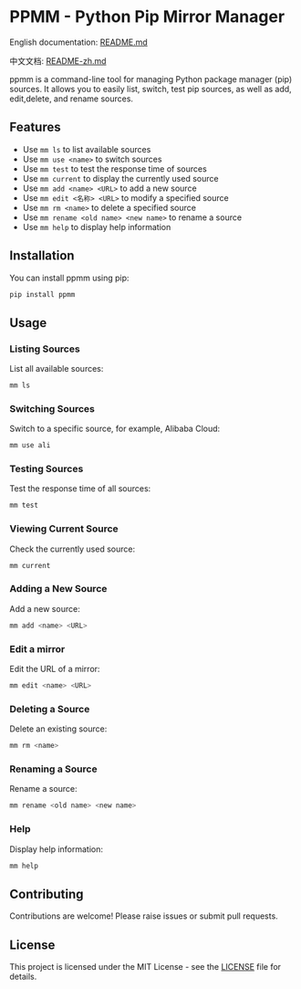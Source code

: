 # PPMM - Python Pip Mirror Manager

English documentation: [README.md](https://github.com/Xu-Lan/ppmm/blob/main/README.md)

中文文档: [README-zh.md](https://github.com/Xu-Lan/ppmm/blob/main/README-zh.md)

ppmm is a command-line tool for managing Python package manager (pip) sources. It allows you to easily list, switch, test pip sources, as well as add, edit,delete, and rename sources.

## Features

- Use `mm ls` to list available sources
- Use `mm use <name>` to switch sources
- Use `mm test` to test the response time of sources
- Use `mm current` to display the currently used source
- Use `mm add <name> <URL>` to add a new source
- Use `mm edit <名称> <URL>` to modify a specified source
- Use `mm rm <name>` to delete a specified source
- Use `mm rename <old name> <new name>` to rename a source
- Use `mm help` to display help information

## Installation

You can install ppmm using pip:

```bash
pip install ppmm
```

## Usage

### Listing Sources

List all available sources:

```bash
mm ls
```

### Switching Sources

Switch to a specific source, for example, Alibaba Cloud:

```bash
mm use ali
```

### Testing Sources

Test the response time of all sources:

```bash
mm test
```

### Viewing Current Source

Check the currently used source:

```bash
mm current
```

### Adding a New Source

Add a new source:

```bash
mm add <name> <URL>
```

### Edit a mirror

Edit the URL of a mirror:

```bash
mm edit <name> <URL>
```

### Deleting a Source

Delete an existing source:

```bash
mm rm <name>
```

### Renaming a Source

Rename a source:

```bash
mm rename <old name> <new name>
```

### Help

Display help information:

```bash
mm help
```

## Contributing

Contributions are welcome! Please raise issues or submit pull requests.

## License

This project is licensed under the MIT License - see the [LICENSE](https://github.com/Xu-Lan/ppmm/blob/main/LICENSE) file for details.
